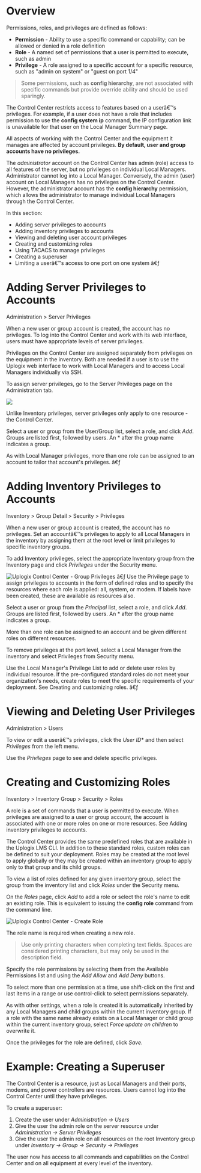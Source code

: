<!-- 5.4 -->

# Overview

Permissions, roles, and privileges are defined as follows:

* **Permission** - Ability to use a specific command or capability; can be allowed or denied in a role definition
* **Role** - A named set of permissions that a user is permitted to execute, such as admin
* **Privilege** - A role assigned to a specific account for a specific resource, such as "admin on system" or "guest on port 1/4"

> Some permissions, such as **config hierarchy**, are not associated with specific commands but provide override ability and should be used sparingly.

The Control Center restricts access to features based on a userâ€™s privileges. For example, if a user does not have a role that includes permission to use the **config system ip** command, the IP configuration link is unavailable for that user on the Local Manager Summary page.

All aspects of working with the Control Center and the equipment it manages are affected by account privileges. **By default, user and group accounts have no privileges.**

The *administrator* account on the Control Center has admin (role) access to all features of the server, but no privileges on individual Local Managers. Administrator cannot log into a Local Manager. Conversely, the admin (user) account on Local Managers has no privileges on the Control Center. However, the administrator account has the **config hierarchy** permission, which allows the administrator to manage individual Local Managers through the Control Center.

In this section:

- Adding server privileges to accounts
- Adding inventory privileges to accounts
- Viewing and deleting user account privileges
- Creating and customizing roles
- Using TACACS to manage privileges
- Creating a superuser
- Limiting a userâ€™s access to one port on one system
â€ƒ
# Adding Server Privileges to Accounts

<div class='ucc' />Administration > Server Privileges</div>

When a new user or group account is created, the account has no privileges. To log into the Control Center and work with its web interface, users must have appropriate levels of server privileges.

Privileges on the Control Center are assigned separately from privileges on the equipment in the inventory. Both are needed if a user is to use the Uplogix web interface to work with Local Managers and to access Local Managers individually via SSH. 

To assign server privileges, go to the Server Privileges page on the Administration tab.
 
![](http://uplogix.com/support/docs/img/5.4/uplogix-control-center-server-privileges.png)

Unlike Inventory privileges, server privileges only apply to one resource - the Control Center.

Select a user or group from the User/Group list, select a role, and click *Add*. Groups are listed first, followed by users. An * after the group name indicates a group.

As with Local Manager privileges, more than one role can be assigned to an account to tailor that account's privileges.
â€ƒ
# Adding Inventory Privileges to Accounts

<div class='ucc' />Inventory > Group Detail > Security > Privileges</div>

When a new user or group account is created, the account has no privileges. Set an accountâ€™s privileges to apply to all Local Managers in the inventory by assigning them at the root level or limit privileges to specific inventory groups.

To add Inventory privileges, select the appropriate Inventory group from the Inventory page and click *Privileges* under the Security menu.

![Uplogix Control Center - Group Privileges](http://uplogix.com/support/docs/img/5.4/uplogix-control-center-group-privileges.png)
â€ƒ
Use the Privilege page to assign privileges to accounts in the form of defined roles and to specify the resources where each role is applied: all, system, or modem. If labels have been created, these are available as resources also.

Select a user or group from the *Principal* list, select a role, and click *Add*. Groups are listed first, followed by users. An * after the group name indicates a group.

More than one role can be assigned to an account and be given different roles on different resources.
 
To remove privileges at the port level, select a Local Manager from the inventory and select Privileges from Security menu.

Use the Local Manager's  Privilege List to add or delete user roles by individual resource. If the pre-configured standard roles do not meet your organization's needs, create roles to meet the specific requirements of your deployment. See Creating and customizing roles.
â€ƒ
# Viewing and Deleting User Privileges

<div class='ucc' />Administration > Users</div>

To view or edit a userâ€™s privileges, click the *User ID** and then select *Privileges* from the left menu.

Use the *Privileges* page to see and delete specific privileges.

# Creating and Customizing Roles

<div class='ucc' />Inventory > Inventory Group > Security > Roles</div>

A role is a set of commands that a user is permitted to execute. When privileges are assigned to a user or group account, the account is associated with one or more roles on one or more resources. See Adding inventory privileges to accounts.

The Control Center provides the same predefined roles that are available in the Uplogix LMS CLI. In addition to these standard roles, custom roles can be defined to suit your deployment. Roles may be created at the root level to apply globally or they may be created within an inventory group to apply only to that group and its child groups.

To view a list of roles defined for any given inventory group, select the group from the inventory list and click *Roles* under the Security menu.

On the *Roles* page, click *Add* to add a role or select the role's name to edit an existing role. This is equivalent to issuing the **config role** command from the command line.
 
![Uplogix Control Center - Create Role](http://uplogix.com/support/docs/img/5.4/uplogix-control-center-create-role.png)

The role name is required when creating a new role.

> Use only printing characters when completing text fields. Spaces are considered printing characters, but may only be used in the description field.

Specify the role permissions by selecting them from the Available Permissions list and using the *Add Allow* and *Add Deny* buttons.

To select more than one permission at a time, use shift-click on the first and last items in a range or use control-click to select permissions separately.
 
As with other settings, when a role is created it is automatically inherited by any Local Managers and child groups within the current inventory group. If a role with the same name already exists on a Local Manager or child group within the current inventory group, select *Force update on children* to overwrite it.

Once the privileges for the role are defined, click *Save*.

# Example: Creating a Superuser

The Control Center is a resource, just as Local Managers and their ports, modems, and power controllers are resources. Users cannot log into the Control Center until they have privileges. 

To create a superuser:

1. Create the user under *Administration -> Users*
2. Give the user the admin role on the server resource under *Administration -> Server Privileges*
3. Give the user the admin role on all resources on the root Inventory group under *Inventory -> Group -> Security -> Privileges*

The user now has access to all commands and capabilities on the Control Center and on all equipment at every level of the inventory.